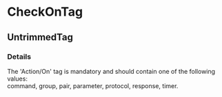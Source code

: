 ﻿---  
uid: Validator_6_6_3  
---

# CheckOnTag

## UntrimmedTag

### Details

The 'Action\/On' tag is mandatory and should contain one of the following values:  
command, group, pair, parameter, protocol, response, timer.
